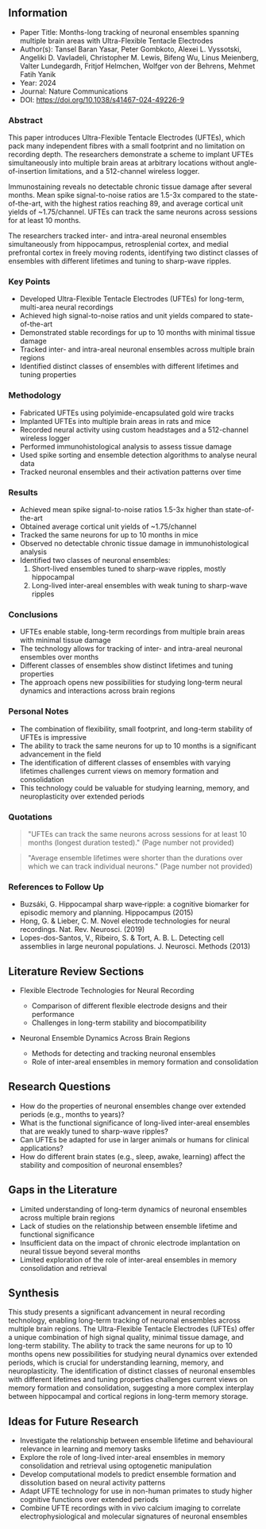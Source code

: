 ## Information

- Paper Title: Months-long tracking of neuronal ensembles spanning multiple brain areas with Ultra-Flexible Tentacle Electrodes
- Author(s): Tansel Baran Yasar, Peter Gombkoto, Alexei L. Vyssotski, Angeliki D. Vavladeli, Christopher M. Lewis, Bifeng Wu, Linus Meienberg, Valter Lundegardh, Fritjof Helmchen, Wolfger von der Behrens, Mehmet Fatih Yanik
- Year: 2024
- Journal: Nature Communications
- DOI: https://doi.org/10.1038/s41467-024-49226-9

### Abstract

This paper introduces Ultra-Flexible Tentacle Electrodes (UFTEs), which pack many independent fibres with a small footprint and no limitation on recording depth. The researchers demonstrate a scheme to implant UFTEs simultaneously into multiple brain areas at arbitrary locations without angle-of-insertion limitations, and a 512-channel wireless logger. 

Immunostaining reveals no detectable chronic tissue damage after several months. Mean spike signal-to-noise ratios are 1.5-3x compared to the state-of-the-art, with the highest ratios reaching 89, and average cortical unit yields of ~1.75/channel. UFTEs can track the same neurons across sessions for at least 10 months. 

The researchers tracked inter- and intra-areal neuronal ensembles simultaneously from hippocampus, retrosplenial cortex, and medial prefrontal cortex in freely moving rodents, identifying two distinct classes of ensembles with different lifetimes and tuning to sharp-wave ripples.

### Key Points

- Developed Ultra-Flexible Tentacle Electrodes (UFTEs) for long-term, multi-area neural recordings
- Achieved high signal-to-noise ratios and unit yields compared to state-of-the-art
- Demonstrated stable recordings for up to 10 months with minimal tissue damage
- Tracked inter- and intra-areal neuronal ensembles across multiple brain regions
- Identified distinct classes of ensembles with different lifetimes and tuning properties

### Methodology

- Fabricated UFTEs using polyimide-encapsulated gold wire tracks
- Implanted UFTEs into multiple brain areas in rats and mice
- Recorded neural activity using custom headstages and a 512-channel wireless logger
- Performed immunohistological analysis to assess tissue damage
- Used spike sorting and ensemble detection algorithms to analyse neural data
- Tracked neuronal ensembles and their activation patterns over time

### Results

- Achieved mean spike signal-to-noise ratios 1.5-3x higher than state-of-the-art
- Obtained average cortical unit yields of ~1.75/channel
- Tracked the same neurons for up to 10 months in mice
- Observed no detectable chronic tissue damage in immunohistological analysis
- Identified two classes of neuronal ensembles:
  1. Short-lived ensembles tuned to sharp-wave ripples, mostly hippocampal
  2. Long-lived inter-areal ensembles with weak tuning to sharp-wave ripples

### Conclusions

- UFTEs enable stable, long-term recordings from multiple brain areas with minimal tissue damage
- The technology allows for tracking of inter- and intra-areal neuronal ensembles over months
- Different classes of ensembles show distinct lifetimes and tuning properties
- The approach opens new possibilities for studying long-term neural dynamics and interactions across brain regions

### Personal Notes

- The combination of flexibility, small footprint, and long-term stability of UFTEs is impressive
- The ability to track the same neurons for up to 10 months is a significant advancement in the field
- The identification of different classes of ensembles with varying lifetimes challenges current views on memory formation and consolidation
- This technology could be valuable for studying learning, memory, and neuroplasticity over extended periods

### Quotations

> "UFTEs can track the same neurons across sessions for at least 10 months (longest duration tested)." (Page number not provided)

> "Average ensemble lifetimes were shorter than the durations over which we can track individual neurons." (Page number not provided)

### References to Follow Up

- Buzsáki, G. Hippocampal sharp wave‐ripple: a cognitive biomarker for episodic memory and planning. Hippocampus (2015)
- Hong, G. & Lieber, C. M. Novel electrode technologies for neural recordings. Nat. Rev. Neurosci. (2019)
- Lopes-dos-Santos, V., Ribeiro, S. & Tort, A. B. L. Detecting cell assemblies in large neuronal populations. J. Neurosci. Methods (2013)

## Literature Review Sections

- Flexible Electrode Technologies for Neural Recording
  - Comparison of different flexible electrode designs and their performance
  - Challenges in long-term stability and biocompatibility

- Neuronal Ensemble Dynamics Across Brain Regions
  - Methods for detecting and tracking neuronal ensembles
  - Role of inter-areal ensembles in memory formation and consolidation

## Research Questions

- How do the properties of neuronal ensembles change over extended periods (e.g., months to years)?
- What is the functional significance of long-lived inter-areal ensembles that are weakly tuned to sharp-wave ripples?
- Can UFTEs be adapted for use in larger animals or humans for clinical applications?
- How do different brain states (e.g., sleep, awake, learning) affect the stability and composition of neuronal ensembles?

## Gaps in the Literature

- Limited understanding of long-term dynamics of neuronal ensembles across multiple brain regions
- Lack of studies on the relationship between ensemble lifetime and functional significance
- Insufficient data on the impact of chronic electrode implantation on neural tissue beyond several months
- Limited exploration of the role of inter-areal ensembles in memory consolidation and retrieval

## Synthesis

This study presents a significant advancement in neural recording technology, enabling long-term tracking of neuronal ensembles across multiple brain regions. The Ultra-Flexible Tentacle Electrodes (UFTEs) offer a unique combination of high signal quality, minimal tissue damage, and long-term stability. The ability to track the same neurons for up to 10 months opens new possibilities for studying neural dynamics over extended periods, which is crucial for understanding learning, memory, and neuroplasticity. The identification of distinct classes of neuronal ensembles with different lifetimes and tuning properties challenges current views on memory formation and consolidation, suggesting a more complex interplay between hippocampal and cortical regions in long-term memory storage.

## Ideas for Future Research

- Investigate the relationship between ensemble lifetime and behavioural relevance in learning and memory tasks
- Explore the role of long-lived inter-areal ensembles in memory consolidation and retrieval using optogenetic manipulation
- Develop computational models to predict ensemble formation and dissolution based on neural activity patterns
- Adapt UFTE technology for use in non-human primates to study higher cognitive functions over extended periods
- Combine UFTE recordings with in vivo calcium imaging to correlate electrophysiological and molecular signatures of neuronal ensembles